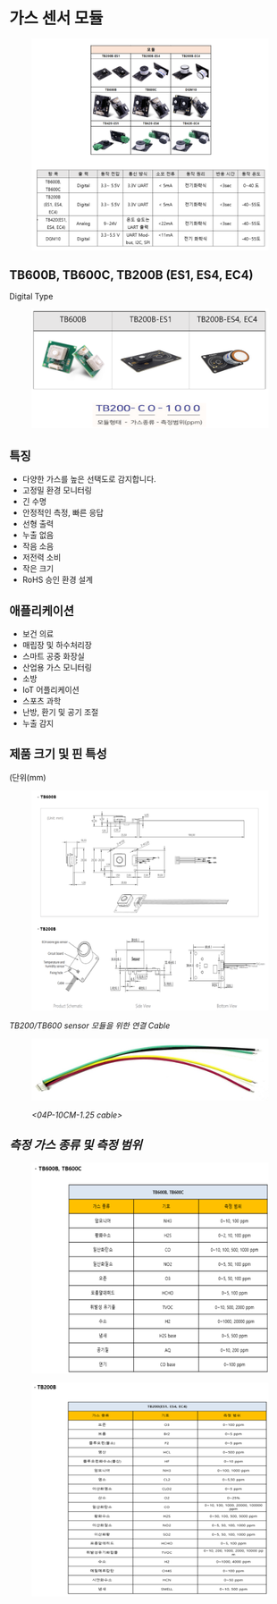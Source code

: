 # 가스 센서 모듈

<figure><img src="../../.gitbook/assets/module_main_pic (1).PNG" alt=""><figcaption></figcaption></figure>

## TB600B, TB600C, TB200B (ES1, ES4, EC4)

Digital Type

<figure><img src="../../.gitbook/assets/TB600_TB200_main_pic.PNG" alt=""><figcaption></figcaption></figure>

&#x20;

## 특징

* 다양한 가스를 높은 선택도로 감지합니다.
* 고정밀 환경 모니터링
* 긴 수명
* 안정적인 측정, 빠른 응답
* 선형 출력
* 누출 없음
* 작음 소음
* 저전력 소비
* 작은 크기
* RoHS 승인 환경 설계

## 애플리케이션

* 보건 의료
* 매립장 및 하수처리장
* 스마트 공중 화장실
* 산업용 가스 모니터링
* 소방
* IoT 어플리케이션
* 스포츠 과학
* 난방, 환기 및 공기 조절
* 누출 감지



## 제품 크기 및 핀 특성

(단위(mm)

<figure><img src="../../.gitbook/assets/TB600_TB200_pin_demension.PNG" alt=""><figcaption></figcaption></figure>

_TB200/TB600 sensor 모듈을 위한 연결 Cable_

<figure><img src="../../.gitbook/assets/tb200_600_cable.jpg" alt=""><figcaption><p><em>&#x3C;04P-10CM-1.25 cable></em></p></figcaption></figure>



## _측정 가스 종류 및 측정 범위_

<figure><img src="../../.gitbook/assets/tb600_tb200_gas_range.PNG" alt=""><figcaption></figcaption></figure>

<figure><img src="../../.gitbook/assets/tb200_gas_range.PNG" alt=""><figcaption></figcaption></figure>





